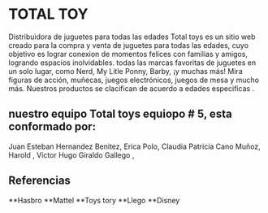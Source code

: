 # TOTAL TOY 

Distribuidora de juguetes para todas las edades
Total toys es un sitio web creado para la compra y venta de juguetes para todas las edades, cuyo objetivo es lograr conexion de momentos felices con familias y amigos, logrando espacios inolvidables.  todas las marcas favoritas de juguetes en un solo lugar, como Nerd, My Litle Ponny, Barby, ¡y muchas más! Mira figuras de acción, muñecas, juegos electrónicos, juegos de mesa y mucho más. Nuestros productos se clacifican de acuerdo a edades especificas .


## nuestro equipo Total toys equiopo # 5, esta conformado por:
Juan Esteban Hernandez Benitez,
Erica Polo,
Claudia Patricia Cano Muñoz,
Harold ,
Victor Hugo Giraldo Gallego ,

## Referencias
**Hasbro
**Mattel
**Toys tory
**Llego
**Disney
